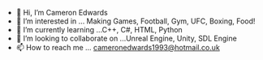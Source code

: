 - 👋 Hi, I’m Cameron Edwards
- 👀 I’m interested in ... Making Games, Football, Gym, UFC, Boxing, Food!
- 🌱 I’m currently learning ...C++, C#, HTML, Python
- 💞️ I’m looking to collaborate on ...Unreal Engine, Unity, SDL Engine
- 📫 How to reach me ... cameronedwards1993@hotmail.co.uk 

<!---
CountryCam/CountryCam is a ✨ special ✨ repository because its `README.md` (this file) appears on your GitHub profile.
You can click the Preview link to take a look at your changes.
--->
